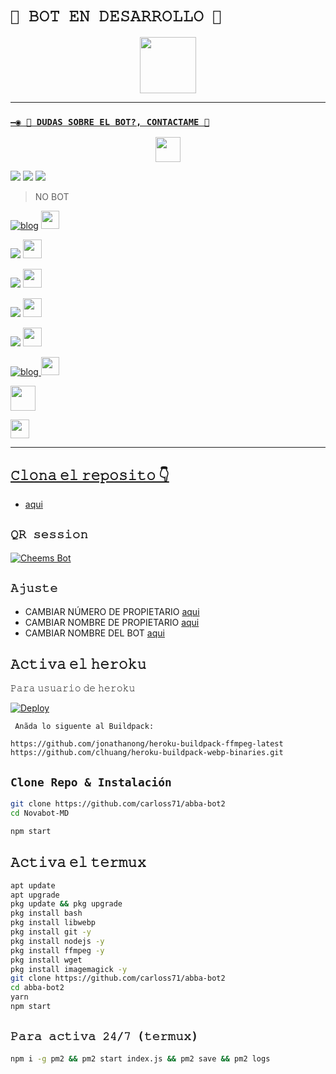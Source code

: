 # `👑 𝙱𝙾𝚃 𝙴𝙽 𝙳𝙴𝚂𝙰𝚁𝚁𝙾𝙻𝙻𝙾 👑`
<p align="center"> 
  <a href="https://github.com/NeKosmic-NK"><img src="http://readme-typing-svg.herokuapp.com?font=mono&size=17&duration=4000&color=F7B11B&center=falso&vCenter=falso&lines=NOVA-BOT-MD++%F0%9F%92%96;Gracias+por+visitar+este+repositorio.+%F0%9F%92%96" height="90px"
</p>

-------

### `—◉ 👑 DUDAS SOBRE EL BOT?, CONTACTAME 👑`
<p align="center">
<a href="https://github.com/NeKosmic-NK"><img src="http://readme-typing-svg.herokuapp.com?font=mono&size=14&duration=3000&color=ABF7BB&center=verdadero&vCenter=verdadero&lines=Solo+escr%C3%ADba+si+tiene+dudas." height="40px"
</p>
    
<a href="http://wa.me/5492266466080" target="blank"><img src="https://img.shields.io/badge/Creador-25D366?style=for-the-badge&logo=whatsapp&logoColor=white" /></a>
<a href="http://wa.me/51935116539" target="blank"><img src="https://img.shields.io/badge/Misael-25D366?style=for-the-badge&logo=whatsapp&logoColor=white" /></a>
<a href="http://wa.me/528442114446" target="blank"><img src="https://img.shields.io/badge/Skid-25D366?style=for-the-badge&logo=whatsapp&logoColor=white" /></a>

> NO BOT
  
[![blog](https://img.shields.io/badge/Grupo-Soporte-25D366?style=for-the-badge&logo=whatsapp&logoColor=white 
)](https://chat.whatsapp.com/Byyrc8RJnUkJw6vvUgsbDF)  <a href="https://chat.whatsapp.com/Byyrc8RJnUkJw6vvUgsbDF"> <img src="https://upload.wikimedia.org/wikipedia/commons/thumb/1/19/WhatsApp_logo-color-vertical.svg/1200px-WhatsApp_logo-color-vertical.svg.png" height="29px"></a>

 <p align="hihg">   
<a href="https://t.me/+jDafTNrAOmQ5MGEx" target="_blank"> <img src="https://img.shields.io/badge/-Telegram-%23E4405F?style=for-the-badge&logo=telegram&logoColor=blue" target="_blank"></a> <img src="https://github.com/siegrin/siegrin/blob/main/Assets/Handshake.gif" height="30px">

<p align="hihg">   
<a href="https://instagram.com/nekosmic.nk" target="_blank"> <img src="https://img.shields.io/badge/-Instagram-%23E4405F?style=for-the-badge&logo=instagram&logoColor=yellow" target="_blank"></a> <img src="https://github.com/siegrin/siegrin/blob/main/Assets/Handshake.gif" height="30px">
  
 <p align="hihg">   
<a href="https://vm.tiktok.com/ZMNmKcFYr/" target="_blank"> <img src="https://img.shields.io/badge/-TikTok-%23E4405F?style=for-the-badge&logo=tiktok&logoColor=black" target="_blank"></a> <img src="https://github.com/siegrin/siegrin/blob/main/Assets/Handshake.gif" height="30px">

 <p align="hihg">   
<a href="https://facebook.com/groups/721802642266362" target="_blank"> <img src="https://img.shields.io/badge/-Facebook-%23E4405F?style=for-the-badge&logo=facebook&logoColor=blue" target="_blank"></a> <img src="https://github.com/siegrin/siegrin/blob/main/Assets/Handshake.gif" height="30px">

[![blog](https://img.shields.io/badge/YouTube-FF0000?style=for-the-badge&logo=youtube&logoColor=white)
](https://youtube.com/channel/UCPSrzHooOjQMRmUK_2RLcSw)  <img src="https://github.com/siegrin/siegrin/blob/main/Assets/powerup.gif" height="29px">
   
<p align="left">
<a href="https://github.com/NeKosmic-NK"><img src="http://readme-typing-svg.herokuapp.com?font=mono&size=14&duration=3000&color=ABF7BB&left=verdadero&vLeft=verdadero&lines=Te+gustar%C3%ADa+tener+un+BOT+activo+24/7?" height="40px"
</p>
     <p align="hihg">   
<a href="https://portal.acidicnodes.com" target="_blank"> <img src="https://img.shields.io/badge/-AcidicNodes-%23E4405F?style=for-the-badge&logo=acidicnodes&logoColor=black" height="30px">
 
   -----
   
## 𝙲𝚕𝚘𝚗𝚊 𝚎𝚕 𝚛𝚎𝚙𝚘𝚜𝚒𝚝𝚘 👇

- [aqui](https://github.com/elrebelde21/Novabot-MD/fork)

## `𝚀𝚁 𝚜𝚎𝚜𝚜𝚒𝚘𝚗`
[![Cheems Bot](https://repl.it/badge/github/quiec/whatsasena)](https://replit.com/@DGXeon/Cheems-Bot-Multi-Device-Qr-Code-Generator?output%20only=1&lite=1#index.js)

## `𝙰𝚓𝚞𝚜𝚝𝚎`

- CAMBIAR NÚMERO DE PROPIETARIO [aqui](https://github.com/elrebelde21/Novabot-MD/blob/master/settings.js#L58)
- CAMBIAR NOMBRE DE PROPIETARIO [aqui](https://github.com/elrebelde21/Novabot-MD/blob/master/settings.js#L59)
- CAMBIAR NOMBRE DEL BOT [aqui](https://github.com/elrebelde21/Novabot-MD/blob/master/settings.js#L67)

## 𝙰𝚌𝚝𝚒𝚟𝚊 𝚎𝚕 𝚑𝚎𝚛𝚘𝚔𝚞
𝙿𝚊𝚛𝚊 𝚞𝚜𝚞𝚊𝚛𝚒𝚘 𝚍𝚎 𝚑𝚎𝚛𝚘𝚔𝚞

 [![Deploy](https://www.herokucdn.com/deploy/button.svg)](https://heroku.com/deploy?template=https://github.com/elrebelde21/pruebabot/)

` 𝙰𝚗̃𝚊𝚍𝚊 𝚕𝚘 𝚜𝚒𝚐𝚞𝚎𝚗𝚝𝚎 𝚊𝚕 𝙱𝚞𝚒𝚕𝚍𝚙𝚊𝚌𝚔:`

```
https://github.com/jonathanong/heroku-buildpack-ffmpeg-latest
https://github.com/clhuang/heroku-buildpack-webp-binaries.git
```

## `Clone Repo & Instalación`
```bash
git clone https://github.com/carloss71/abba-bot2
cd Novabot-MD 

npm start
```
## 𝙰𝚌𝚝𝚒𝚟𝚊 𝚎𝚕 𝚝𝚎𝚛𝚖𝚞𝚡
```bash
apt update
apt upgrade
pkg update && pkg upgrade
pkg install bash
pkg install libwebp
pkg install git -y
pkg install nodejs -y 
pkg install ffmpeg -y 
pkg install wget
pkg install imagemagick -y
git clone https://github.com/carloss71/abba-bot2
cd abba-bot2
yarn
npm start
```

## `𝙿𝚊𝚛𝚊 𝚊𝚌𝚝𝚒𝚟𝚊 𝟸𝟺/𝟽 (𝚝𝚎𝚛𝚖𝚞𝚡)`
```bash
npm i -g pm2 && pm2 start index.js && pm2 save && pm2 logs
```
